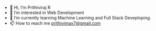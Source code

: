 - 👋 Hi, I’m Prithiviraj R
- 👀 I’m interested in Web Development
- 🌱 I’m currently learning Machine Learning and Full Stack Deveploping.
- 📫 How to reach me prithivimax7@gmail.com

